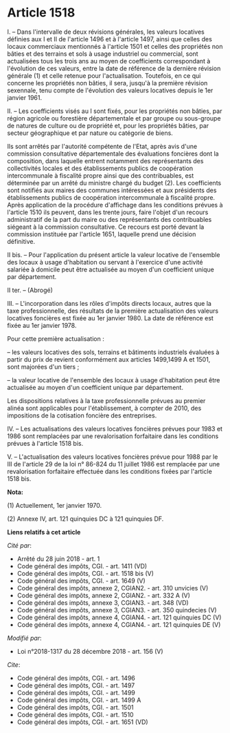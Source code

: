 # Article 1518

I. – Dans l'intervalle de deux révisions générales, les valeurs locatives définies aux I et II de l'article 1496 et à
l'article 1497, ainsi que celles des locaux commerciaux mentionnés à l'article 1501 et celles des propriétés non bâties et
des terrains et sols à usage industriel ou commercial, sont actualisées tous les trois ans au moyen de coefficients
correspondant à l'évolution de ces valeurs, entre la date de référence de la dernière révision générale (1) et celle retenue
pour l'actualisation. Toutefois, en ce qui concerne les propriétés non bâties, il sera, jusqu'à la première révision
sexennale, tenu compte de l'évolution des valeurs locatives depuis le 1er janvier 1961.

II. – Les coefficients visés au I sont fixés, pour les propriétés non bâties, par région agricole ou forestière
départementale et par groupe ou sous-groupe de natures de culture ou de propriété et, pour les propriétés bâties, par secteur
géographique et par nature ou catégorie de biens.

Ils sont arrêtés par l'autorité compétente de l'Etat, après avis d'une commission consultative départementale des évaluations
foncières dont la composition, dans laquelle entrent notamment des représentants des collectivités locales et des
établissements publics de coopération intercommunale à fiscalité propre ainsi que des contribuables, est déterminée par un
arrêté du ministre chargé du budget (2). Les coefficients sont notifiés aux maires des communes intéressées et aux présidents
des établissements publics de coopération intercommunale à fiscalité propre. Après application de la procédure d'affichage
dans les conditions prévues à l'article 1510 ils peuvent, dans les trente jours, faire l'objet d'un recours administratif de
la part du maire ou des représentants des contribuables siégeant à la commission consultative. Ce recours est porté devant la
commission instituée par l'article 1651, laquelle prend une décision définitive.

II bis. – Pour l'application du présent article la valeur locative de l'ensemble des locaux à usage d'habitation ou servant à
l'exercice d'une activité salariée à domicile peut être actualisée au moyen d'un coefficient unique par département.

II ter. – (Abrogé)

III. – L'incorporation dans les rôles d'impôts directs locaux, autres que la taxe professionnelle, des résultats de la
première actualisation des valeurs locatives foncières est fixée au 1er janvier 1980. La date de référence est fixée au 1er
janvier 1978.

Pour cette première actualisation :

– les valeurs locatives des sols, terrains et bâtiments industriels évaluées à partir du prix de revient conformément aux
articles 1499,1499 A et 1501, sont majorées d'un tiers ;

– la valeur locative de l'ensemble des locaux à usage d'habitation peut être actualisée au moyen d'un coefficient unique par
département.

Les dispositions relatives à la taxe professionnelle prévues au premier alinéa sont applicables pour l'établissement, à
compter de 2010, des impositions de la cotisation foncière des entreprises.

IV. – Les actualisations des valeurs locatives foncières prévues pour 1983 et 1986 sont remplacées par une revalorisation
forfaitaire dans les conditions prévues à l'article 1518 bis. 

V. – L'actualisation des valeurs locatives foncières prévue pour 1988 par le III de l'article 29 de la loi n° 86-824 du 11
juillet 1986 est remplacée par une revalorisation forfaitaire effectuée dans les conditions fixées par l'article 1518 bis.

**Nota:**

(1) Actuellement, 1er janvier 1970.

(2) Annexe IV, art. 121 quinquies DC à 121 quinquies DF.

**Liens relatifs à cet article**

_Cité par_:

  - Arrêté du 28 juin 2018 - art. 1
  - Code général des impôts, CGI. - art. 1411 (VD)
  - Code général des impôts, CGI. - art. 1518 bis (V)
  - Code général des impôts, CGI. - art. 1649 (V)
  - Code général des impôts, annexe 2, CGIAN2. - art. 310 unvicies (V)
  - Code général des impôts, annexe 2, CGIAN2. - art. 332 A (V)
  - Code général des impôts, annexe 3, CGIAN3. - art. 348 (VD)
  - Code général des impôts, annexe 3, CGIAN3. - art. 350 quindecies (V)
  - Code général des impôts, annexe 4, CGIAN4. - art. 121 quinquies DC (V)
  - Code général des impôts, annexe 4, CGIAN4. - art. 121 quinquies DE (V)

_Modifié par_:

  - Loi n°2018-1317 du 28 décembre 2018 - art. 156 (V)

_Cite_:

  - Code général des impôts, CGI. - art. 1496
  - Code général des impôts, CGI. - art. 1497
  - Code général des impôts, CGI. - art. 1499
  - Code général des impôts, CGI. - art. 1499 A
  - Code général des impôts, CGI. - art. 1501
  - Code général des impôts, CGI. - art. 1510
  - Code général des impôts, CGI. - art. 1651 (VD)
